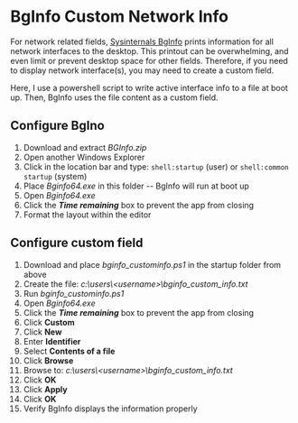 # BgInfo Custom Network Info

For network related fields, [Sysinternals BgInfo](https://learn.microsoft.com/en-us/sysinternals/downloads/bginfo) prints information for all network interfaces to the desktop.  This printout can be overwhelming, and even limit or prevent desktop space for other fields.  Therefore, if you need to display network interface(s), you may need to create a custom field.

Here, I use a powershell script to write active interface info to a file at boot up.  Then, BgInfo uses the file content as a custom field.

## Configure BgIno
1. Download and extract *BGInfo.zip*
2. Open another Windows Explorer
3. Click in the location bar and type: `shell:startup` (user) or `shell:common startup`  (system)
4. Place *Bginfo64.exe* in this folder -- BgInfo will run at boot up
5. Open *Bginfo64.exe*
6. Click the ***Time remaining*** box to prevent the app from closing
7. Format the layout within the editor

## Configure custom field
1. Download and place *bginfo_custominfo.ps1* in the startup folder from above
2. Create the file: *c:\users\\\<username>\bginfo_custom_info.txt*
3. Run *bginfo_custominfo.ps1*
4. Open *Bginfo64.exe*
5. Click the ***Time remaining*** box to prevent the app from closing
6. Click **Custom**
7. Click **New**
8. Enter **Identifier**
9. Select **Contents of a file**
10. Click **Browse**
11. Browse to: *c:\users\\\<username>\bginfo_custom_info.txt*
12. Click **OK**
13. Click **Apply**
14. Click **OK**
15. Verify BgInfo displays the information properly
